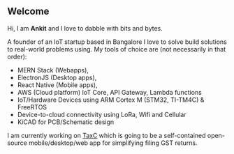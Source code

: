 ## Welcome

Hi, I am **Ankit** and I love to dabble with bits and bytes. 

A founder of an IoT startup based in Bangalore I love to solve build solutions to real-world problems using. My tools of choice are (not necessarily in that order):

- MERN Stack (Webapps),
- ElectronJS (Desktop apps),
- React Native (Mobile apps),
- AWS (Cloud platform) IoT Core, API Gateway, Lambda functions
- IoT/Hardware Devices using ARM Cortex M (STM32, TI-TM4C) & FreeRTOS
- Device-to-cloud connectivity using LoRa, Wifi and Cellular
- KiCAD for PCB/Schematic design

I am currently working on [TaxC](https://github.com/ankitmhn/taxc) which is going to be a self-contained open-source mobile/desktop/web app for simplifying filing GST returns. 

